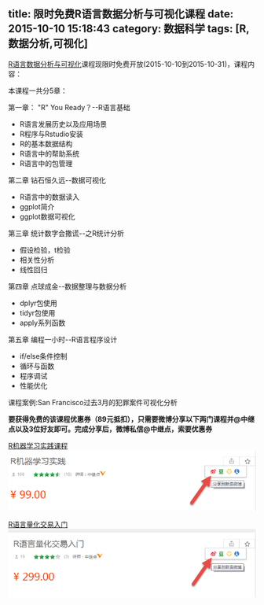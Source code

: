 title: 限时免费R语言数据分析与可视化课程
date: 2015-10-10 15:18:43
category: 数据科学
tags: [R, 数据分析,可视化]
---


[R语言数据分析与可视化](http://study.163.com/course/introduction/855058.htm#/courseDetail)课程现限时免费开放(2015-10-10到2015-10-31)，课程内容：

本课程一共分5章：

第一章： "R" You Ready？--R语言基础

+ R语言发展历史以及应用场景
+ R程序与Rstudio安装
+ R的基本数据结构
+ R语言中的帮助系统
+ R语言中的包管理

第二章 钻石恒久远--数据可视化

+ R语言中的数据读入
+ ggplot简介
+ ggplot数据可视化

第三章 统计数字会撒谎--之R统计分析

+ 假设检验，t检验
+ 相关性分析
+ 线性回归

第四章 点球成金--数据整理与数据分析

+ dplyr包使用
+ tidyr包使用
+ apply系列函数

第五章 编程一小时--R语言程序设计
+ if/else条件控制
+ 循环与函数
+ 程序调试
+ 性能优化

课程案例:San Francisco过去3月的犯罪案件可视化分析

**要获得免费的该课程优惠券（89元抵扣），只需要微博分享以下两门课程并@中继点以及3位好友即可。**完成分享后，微博私信@中继点，索要优惠券****

[R机器学习实践课程](http://study.163.com/course/introduction/854064.htm#/courseDetail)
![R机器学习实践](/img/datascience/machine-learning-share.png "R机器学习实践")

[R语言量化交易入门](http://study.163.com/course/introduction/1172009.htm#/courseDetail)
![R语言量化交易入门](/img/datascience/quant-share.png "R语言量化交易入门")



